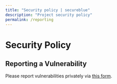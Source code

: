 ```yaml
---
title: "Security policy | secureblue"
description: "Project security policy"
permalink: /reporting
---
```


# Security Policy

## Reporting a Vulnerability

Please report vulnerabilities privately via [this form](https://github.com/secureblue/secureblue/security/advisories/new).
